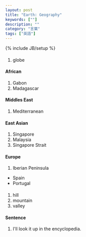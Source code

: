 ```yaml
---
layout: post
title: "Earth: Geography"
keywords: [""]
description: ""
category: "言葉"
tags: ["英語"]
---
```

{% include JB/setup %}


####
1. globe

#### African
1. Gabon
2. Madagascar

#### Middles East
1. Mediterranean

#### East Asian
1. Singapore 
2. Malaysia
3. Singapore Strait 

#### Europe
1. Iberian Peninsula
- Spain 
- Portugal

#### 
1. hill
2. mountain
3. valley


#### Sentence
1. I'll look it up in the encyclopedia.

